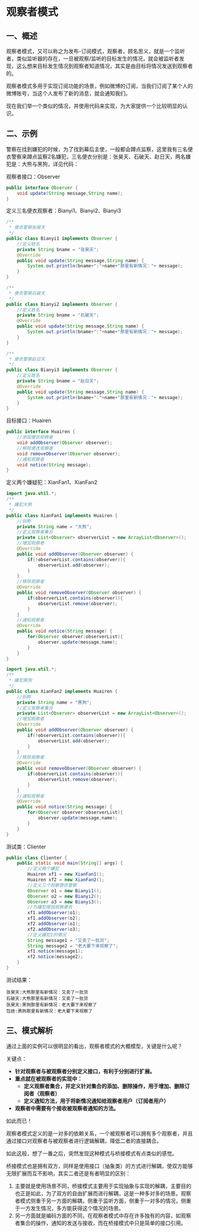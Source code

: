 # 观察者模式
## 一、概述
观察者模式，又可以称之为发布-订阅模式，观察者，顾名思义，就是一个监听者，类似监听器的存在，一旦被观察/监听的目标发生的情况，就会被监听者发现，这么想来目标发生情况到观察者知道情况，其实是由目标将情况发送到观察者的。
  
观察者模式多用于实现订阅功能的场景，例如微博的订阅，当我们订阅了某个人的微博账号，当这个人发布了新的消息，就会通知我们。
  
现在我们举一个类似的情况，并使用代码来实现，为大家提供一个比较明显的认识。
## 二、示例
警察在找到嫌犯的时候，为了找到幕后主使，一般都会蹲点监察，这里我有三名便衣警察来蹲点监察2名嫌犯，三名便衣分别是：张昊天、石破天、赵日天，两名嫌犯是：大熊与黑狗，详见代码：
  
观察者接口：Observer
```java
public interface Observer {
    void update(String message,String name);
}
```
定义三名便衣观察者：Bianyi1、Bianyi2、Bianyi3
```java
/**
 * 便衣警察张昊天
 */
public class Bianyi1 implements Observer {
    //定义姓名
    private String bname = "张昊天";
    @Override
    public void update(String message,String name) {
        System.out.println(bname+":"+name+"那里有新情况："+ message);
    }
}

/**
 * 便衣警察石破天
 */
public class Bianyi2 implements Observer {
    //定义姓名
    private String bname = "石破天";
    @Override
    public void update(String message,String name) {
        System.out.println(bname+":"+name+"那里有新情况："+ message);
    }
}

/**
 * 便衣警察赵日天
 */
public class Bianyi3 implements Observer {
    //定义姓名
    private String bname = "赵日天";
    @Override
    public void update(String message,String name) {
        System.out.println(bname+":"+name+"那里有新情况："+ message);
    }
}
```
目标接口：Huairen
```java
public interface Huairen {
    //添加便衣观察者
    void addObserver(Observer observer);
    //移除便衣观察者
    void removeObserver(Observer observer);
    //通知观察者
    void notice(String message);
}
```
定义两个嫌疑犯：XianFan1、XianFan2
```java
import java.util.*;
/**
 * 嫌犯大熊
 */
public class XianFan1 implements Huairen {
    //别称
    private String name = "大熊";
    //定义观察者集合
    private List<Observer> observerList = new ArrayList<Observer>();
    //增加观察者
    @Override
    public void addObserver(Observer observer) {
        if(!observerList.contains(observer)){
            observerList.add(observer);
        }
    }
    //移除观察者
    @Override
    public void removeObserver(Observer observer) {
        if(observerList.contains(observer)){
            observerList.remove(observer);
        }
    }
    //通知观察者
    @Override
    public void notice(String message) {
        for(Observer observer:observerList){
            observer.update(message,name);
        }
    }
}

import java.util.*;
/**
 * 嫌犯黑狗
 */
public class XianFan2 implements Huairen {
    //别称
    private String name = "黑狗";
    //定义观察者集合
    private List<Observer> observerList = new ArrayList<Observer>();
    //增加观察者
    @Override
    public void addObserver(Observer observer) {
        if(!observerList.contains(observer)){
            observerList.add(observer);
        }
    }
    //移除观察者
    @Override
    public void removeObserver(Observer observer) {
        if(observerList.contains(observer)){
            observerList.remove(observer);
        }
    }
    //通知观察者
    @Override
    public void notice(String message) {
        for(Observer observer:observerList){
            observer.update(message,name);
        }
    }
}
```
测试类：Clienter
```java
public class Clienter {
    public static void main(String[] args) {
        //定义两个嫌犯
        Huairen xf1 = new XianFan1();
        Huairen xf2 = new XianFan2();
        //定义三个观察便衣警察
        Observer o1 = new Bianyi1();
        Observer o2 = new Bianyi2();
        Observer o3 = new Bianyi3();
        //为嫌犯增加观察便衣
        xf1.addObserver(o1);
        xf1.addObserver(o2);
        xf2.addObserver(o1);
        xf2.addObserver(o3);
        //定义嫌犯1的情况
        String message1 = "又卖了一批货";
        String message2 = "老大要下来视察了";
        xf1.notice(message1);
        xf2.notice(message2);
    }
}
```
测试结果：
```text
张昊天:大熊那里有新情况：又卖了一批货
石破天:大熊那里有新情况：又卖了一批货
张昊天:黑狗那里有新情况：老大要下来视察了
包拯:黑狗那里有新情况：老大要下来视察了
```
## 三、模式解析
通过上面的实例可以很明显的看出，观察者模式的大概模型，关键是什么呢？
  
关键点：  
- **针对观察者与被观察者分别定义接口，有利于分别进行扩展。**
- **重点就在被观察者的实现中：**
    - **定义观察者集合，并定义针对集合的添加、删除操作，用于增加、删除订阅者（观察者）**
    - **定义通知方法，用于将新情况通知给观察者用户（订阅者用户）**
- **观察者中需要有个接收被观察者通知的方法。**  

如此而已！
  
观察者模式定义的是一对多的依赖关系，一个被观察者可以拥有多个观察者，并且通过接口对观察者与被观察者进行逻辑解耦，降低二者的直接耦合。
  
如此这般，想了一番之后，突然发现这种模式与桥接模式有点类似的感觉。
  
桥接模式也是拥有双方，同样是使用接口（抽象类）的方式进行解耦，使双方能够无限扩展而互不影响，其实二者还是有者明显的区别：  
1. 主要就是使用场景不同，桥接模式主要用于实现抽象与实现的解耦，主要目的也正是如此，为了双方的自由扩展而进行解耦，这是一种多对多的场景。观察者模式侧重于另一方面的解耦，侧重于监听方面，侧重于一对多的情况，侧重于一方发生情况，多方能获得这个情况的场景。
2. 另一方面就是编码方面的不同，在观察者模式中存在许多独有的内容，如观察者集合的操作，通知的发送与接收，而在桥接模式中只是简单的接口引用。
